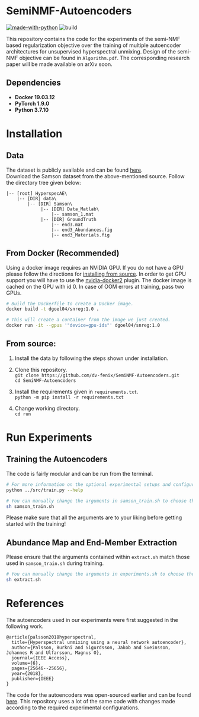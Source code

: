 # SemiNMF-Autoencoders
[![made-with-python](https://img.shields.io/badge/Made%20with-Python-1f425f.svg)](https://www.python.org/)
![build](https://img.shields.io/circleci/project/github/badges/shields/master)

This repository contains the code for the experiments of the semi-NMF based regularization objective over the training of multiple autoencoder architectures for unsupervised hyperspectral unmixing. Design of the semi-NMF objective can be found in `Algorithm.pdf`. The corresponding research paper will be made available on arXiv soon.

## Dependencies
* __Docker 19.03.12__
* __PyTorch 1.9.0__
* __Python 3.7.10__

# Installation

## Data
The dataset is publicly available and can be found [here](https://rslab.ut.ac.ir/data).<br>
Download the Samson dataset from the above-mentioned source. Follow the directory tree given below:<br>
```
|-- [root] HyperspecAE\
    |-- [DIR] data\
        |-- [DIR] Samson\
             |-- [DIR] Data_Matlab\
                 |-- samson_1.mat
             |-- [DIR] GroundTruth
                 |-- end3.mat
                 |-- end3_Abundances.fig
                 |-- end3_Materials.fig
```

## From Docker (Recommended)
Using a docker image requires an NVIDIA GPU.  If you do not have a GPU please follow the directions for [installing from source](#source).
In order to get GPU support you will have to use the [nvidia-docker2](https://docs.nvidia.com/datacenter/cloud-native/container-toolkit/install-guide.html) plugin.
The docker image is cached on the GPU with id 0. In case of OOM errors at training, pass two GPUs.
``` bash
# Build the Dockerfile to create a Docker image.
docker build -t dgoel04/snreg:1.0 .

# This will create a container from the image we just created.
docker run -it --gpus '"device=gpu-ids"' dgoel04/snreg:1.0
```

## <a name="source"></a>From source:
1) Install the data by following the steps shown under installation.

2) Clone this repository.  
   `git clone https://github.com/dv-fenix/SemiNMF-Autoencoders.git`  
   `cd SemiNMF-Autoencoders`
   
3) Install the requirements given in `requirements.txt`.  
   `python -m pip install -r requirements.txt`
 
4) Change working directory.  
   `cd run` 

# Run Experiments

## Training the Autoencoders
The code is fairly modular and can be run from the terminal.
``` bash
# For more information on the optional experimental setups and configurations.
python ../src/train.py --help

# You can manually change the arguments in samson_train.sh to choose the different autoencoder configurations.
sh samson_train.sh
```
Please make sure that all the arguments are to your liking before getting started with the training!

## Abundance Map and End-Member Extraction
Please ensure that the arguments contained within `extract.sh` match those used in `samson_train.sh` during training.
``` bash
# You can manually change the arguments in experiments.sh to choose the different configurations.
sh extract.sh
```

# References
The autoencoders used in our experiments were first suggested in the following work.
```
@article{palsson2018hyperspectral,
  title={Hyperspectral unmixing using a neural network autoencoder},
  author={Palsson, Burkni and Sigurdsson, Jakob and Sveinsson, Johannes R and Ulfarsson, Magnus O},
  journal={IEEE Access},
  volume={6},
  pages={25646--25656},
  year={2018},
  publisher={IEEE}
}
```
The code for the autoencoders was open-sourced earlier and can be found [here](https://github.com/dv-fenix/HyperspecAE).
This repository uses a lot of the same code with changes made according to the required experimental configurations.
